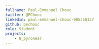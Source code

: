 ```yaml
---
fullname: Paul-Emmanuel Chouc
twitter: @PChouc
linkedin: paul-emmanuel-chouc-905350157
github: pechouc
role: Student
projects:
    - 8_pyronear
---
```

